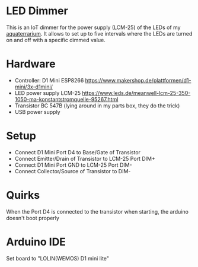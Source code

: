 # LED Dimmer

This is an IoT dimmer for the power supply (LCM-25) of the LEDs of my [aquaterrarium](https://youtu.be/HS-m3dBo0aY). It allows to set
up to five intervals where the LEDs are turned on and off with a specific dimmed value.

# Hardware

- Controller: D1 Mini ESP8266 https://www.makershop.de/plattformen/d1-mini/3x-d1mini/
- LED power supply LCM-25 https://www.leds.de/meanwell-lcm-25-350-1050-ma-konstantstromquelle-95267.html
- Transistor BC 547B (lying around in my parts box, they do the trick)
- USB power supply

# Setup

- Connect D1 Mini Port D4 to Base/Gate of Transistor
- Connect Emitter/Drain of Transistor to LCM-25 Port DIM+ 
- Connect D1 Mini Port GND to LCM-25 Port DIM-
- Connect Collector/Source of Transistor to DIM-

# Quirks

When the Port D4 is connected to the transistor when starting, the arduino doesn't boot properly

# Arduino IDE
Set board to "LOLIN(WEMOS) D1 mini lite"

